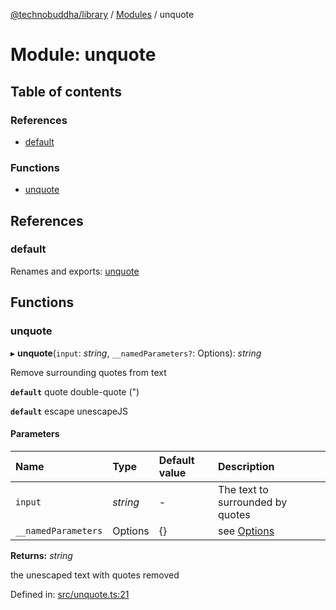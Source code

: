 [@technobuddha/library](../..) / [Modules](../Modules.md) / unquote

# Module: unquote

## Table of contents

### References

- [default](unquote.md#default)

### Functions

- [unquote](unquote.md#unquote)

## References

### default

Renames and exports: [unquote](unquote.md#unquote)

## Functions

### unquote

▸ **unquote**(`input`: *string*, `__namedParameters?`: Options): *string*

Remove surrounding quotes from text

**`default`** quote double-quote (")

**`default`** escape unescapeJS

#### Parameters

| Name | Type | Default value | Description |
| :------ | :------ | :------ | :------ |
| `input` | *string* | - | The text to surrounded by quotes |
| `__namedParameters` | Options | {} | see [Options](almostequals.md#options) |

**Returns:** *string*

the unescaped text with quotes removed

Defined in: [src/unquote.ts:21](../../src/unquote.ts#L21)
